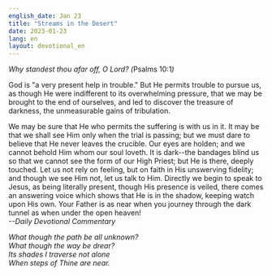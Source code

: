 ```yaml
---
english_date: Jan 23
title: "Streams in the Desert"
date: 2023-01-23
lang: en
layout: devotional_en
---
```





<p><em>Why standest thou afar off, O Lord? (</em>Psalms 10:1<em>)</em>

</p>

<p>God is "a very present help in trouble." But He permits trouble to pursue us, as though He were indifferent to its overwhelming pressure, that we may be brought to the end of ourselves, and led to discover the treasure of darkness, the unmeasurable gains of tribulation.

</p>

<p>We may be sure that He who permits the suffering is with us in it. It may be that we shall see Him only when the trial is passing; but we must dare to believe that He never leaves the crucible. Our eyes are holden; and we cannot behold Him whom our soul loveth. It is dark--the bandages blind us so that we cannot see the form of our High Priest; but He is there, deeply touched. Let us not rely on feeling, but on faith in His unswerving fidelity; and though we see Him not, let us talk to Him. Directly we begin to speak to Jesus, as being literally present, though His presence is veiled, there comes an answering voice which shows that He is in the shadow, keeping watch upon His own. Your Father is as near when you journey through the dark tunnel as when under the open heaven!<br/> <em>--Daily Devotional Commentary</em>

</p>

<p><em>What though the path be all unknown?<br/> What though the way be drear?<br/> Its shades I traverse not alone<br/> When steps of Thine are near.</em>

</p>

<p></p>